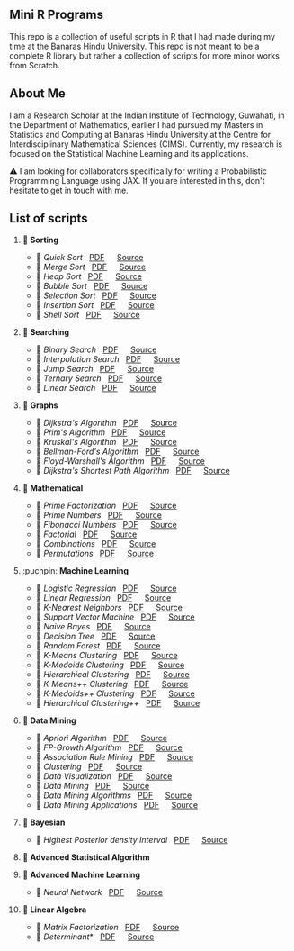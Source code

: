 ## Mini R Programs

This repo is a collection of useful scripts in R that I had made during my time at the Banaras Hindu University. This repo is not meant to be a complete R library but rather a collection of scripts for more minor works from Scratch.

## About Me

I am a Research Scholar at the Indian Institute of Technology, Guwahati, in the 
Department of Mathematics, earlier I had pursued my Masters in Statistics and 
Computing at Banaras Hindu University at the Centre for Interdisciplinary 
Mathematical Sciences (CIMS). Currently, my research is focused on the 
Statistical Machine Learning and its applications.  

:warning: I am looking for collaborators specifically for writing a Probabilistic 
Programming Language using JAX. If you are interested in this, don't hesitate to get in touch with me. 


## List of scripts

1. :pushpin: **Sorting**  
   - :round_pushpin: *Quick Sort*  &nbsp; [PDF](Sorting/QuickSort/quicksort.pdf)  &emsp; [Source](Sorting/QuickSort/quicksort.R)  
   - :round_pushpin: *Merge Sort*  &nbsp; [PDF](Sorting/MergeSort/mergesort.pdf)  &emsp; [Source](Sorting/MergeSort/mergesort.R)
   - :round_pushpin: *Heap Sort*  &nbsp; [PDF](Sorting/HeapSort/heapsort.pdf)  &emsp; [Source](Sorting/HeapSort/heapsort.R)
    - :round_pushpin: *Bubble Sort*  &nbsp; [PDF](Sorting/Bubble%20Sort/bubblesort.pdf)  &emsp; [Source](Sorting/BubbleSort/bubblesort.R)
    - :round_pushpin: *Selection Sort*  &nbsp; [PDF](Sorting/SelectionSort/selectionsort.pdf)  &emsp; [Source](Sorting/SelectionSort/selectionsort.R)
    - :round_pushpin: *Insertion Sort*  &nbsp; [PDF](Sorting/InsertionSort/insertionsort.pdf)  &emsp; [Source](Sorting/InsertionSort/insertionsort.R)
    - :round_pushpin: *Shell Sort*  &nbsp; [PDF](Sorting/ShellSort/shellsort.pdf)  &emsp; [Source](Sorting/ShellSort/shellsort.R)
2. :pushpin: **Searching**  
   - :round_pushpin: *Binary Search*  &nbsp; [PDF](Searching/BinarySearch/binarysearch.pdf)  &emsp; [Source](Searching/BinarySearch/binarysearch.R)
   - :round_pushpin: *Interpolation Search*  &nbsp; [PDF](Searching/InterpolationSearch/interpolationsearch.pdf)  &emsp; [Source](Searching/InterpolationSearch/interpolationsearch.R)
   - :round_pushpin: *Jump Search*  &nbsp; [PDF](Searching/JumpSearch/jumpsearch.pdf)  &emsp; [Source](Searching/JumpSearch/jumpsearch.R)
   - :round_pushpin: *Ternary Search*  &nbsp; [PDF](Searching/TernarySearch/ternarysearch.pdf)  &emsp; [Source](Searching/TernarySearch/ternarysearch.R)
   - :round_pushpin: *Linear Search*  &nbsp; [PDF](Searching/LinearSearch/linearsearch.pdf)  &emsp; [Source](Searching/LinearSearch/linearsearch.R)
3. :pushpin: **Graphs**
   - :round_pushpin: *Dijkstra's Algorithm*  &nbsp; [PDF](Graphs/Dijkstra/dijkstra.pdf)  &emsp; [Source](Graphs/Dijkstra/dijkstra.R)
    - :round_pushpin: *Prim's Algorithm*  &nbsp; [PDF](Graphs/Prims/prims.pdf)  &emsp; [Source](Graphs/Prims/prims.R)
    - :round_pushpin: *Kruskal's Algorithm*  &nbsp; [PDF](Graphs/Kruskal/kruskal.pdf)  &emsp; [Source](Graphs/Kruskal/kruskal.R)
    - :round_pushpin: *Bellman-Ford's Algorithm*  &nbsp; [PDF](Graphs/BellmanFord/bellmanford.pdf)  &emsp; [Source](Graphs/BellmanFord/bellmanford.R)
    - :round_pushpin: *Floyd-Warshall's Algorithm*  &nbsp; [PDF](Graphs/FloydWarshall/floydwarshall.pdf)  &emsp; [Source](Graphs/FloydWarshall/floydwarshall.R)
    - :round_pushpin: *Dijkstra's Shortest Path Algorithm*  &nbsp; [PDF](Graphs/DijkstraShortestPath/dijkstrashortestpath.pdf)  &emsp; [Source](Graphs/DijkstraShortestPath/dijkstrashortestpath.R)
4. :pushpin: **Mathematical**
   - :round_pushpin: *Prime Factorization*  &nbsp; [PDF](Mathematical/PrimeFactorization/primefactorization.pdf)  &emsp; [Source](Mathematical/PrimeFactorization/primefactorization.R)
   - :round_pushpin: *Prime Numbers*  &nbsp; [PDF](Mathematical/PrimeNumbers/primenumbers.pdf)  &emsp; [Source](Mathematical/PrimeNumbers/primenumbers.R)
   - :round_pushpin: *Fibonacci Numbers*  &nbsp; [PDF](Mathematical/FibonacciNumbers/fibonaccinumbers.pdf)  &emsp; [Source](Mathematical/FibonacciNumbers/fibonaccinumbers.R)
   - :round_pushpin: *Factorial*  &nbsp; [PDF](Mathematical/Factorial/factorial.pdf)  &emsp; [Source](Mathematical/Factorial/factorial.R)
   - :round_pushpin: *Combinations*  &nbsp; [PDF](Mathematical/Combinations/combinations.pdf)  &emsp; [Source](Mathematical/Combinations/combinations.R)
   - :round_pushpin: *Permutations*  &nbsp; [PDF](Mathematical/Permutations/permutations.pdf)  &emsp; [Source](Mathematical/Permutations/permutations.R)

5. :puchpin: **Machine Learning**
    - :round_pushpin: *Logistic Regression*  &nbsp; [PDF](MachineLearning/LogisticRegression/logisticregression.pdf)  &emsp; [Source](MachineLearning/LogisticRegression/logisticregression.R)
    - :round_pushpin: *Linear Regression*  &nbsp; [PDF](MachineLearning/LinearRegression/linearregression.pdf)  &emsp; [Source](MachineLearning/LinearRegression/linearregression.R)
    - :round_pushpin: *K-Nearest Neighbors*  &nbsp; [PDF](MachineLearning/KNearestNeighbors/knearestneighbors.pdf)  &emsp; [Source](MachineLearning/KNearestNeighbors/knearestneighbors.R)
    - :round_pushpin: *Support Vector Machine*  &nbsp; [PDF](MachineLearning/SupportVectorMachine/supportvectormachine.pdf)  &emsp; [Source](MachineLearning/SupportVectorMachine/supportvectormachine.R)
    - :round_pushpin: *Naive Bayes*  &nbsp; [PDF](MachineLearning/NaiveBayes/naivebayes.pdf)  &emsp; [Source](MachineLearning/NaiveBayes/naivebayes.R)
    - :round_pushpin: *Decision Tree*  &nbsp; [PDF](MachineLearning/DecisionTree/decisiontree.pdf)  &emsp; [Source](MachineLearning/DecisionTree/decisiontree.R)
    - :round_pushpin: *Random Forest*  &nbsp; [PDF](MachineLearning/RandomForest/randomforest.pdf)  &emsp; [Source](MachineLearning/RandomForest/randomforest.R)
    - :round_pushpin: *K-Means Clustering*  &nbsp; [PDF](MachineLearning/KMeansClustering/kmeansclustering.pdf)  &emsp; [Source](MachineLearning/KMeansClustering/kmeansclustering.R)
    - :round_pushpin: *K-Medoids Clustering*  &nbsp; [PDF](MachineLearning/KMedoidsClustering/kmedoidsclustering.pdf)  &emsp; [Source](MachineLearning/KMedoidsClustering/kmedoidsclustering.R)
    - :round_pushpin: *Hierarchical Clustering*  &nbsp; [PDF](MachineLearning/HierarchicalClustering/hierarchicalclustering.pdf)  &emsp; [Source](MachineLearning/HierarchicalClustering/hierarchicalclustering.R)
    - :round_pushpin: *K-Means++ Clustering*  &nbsp; [PDF](MachineLearning/KMeansPlusPlusClustering/kmeansplusplusclustering.pdf)  &emsp; [Source](MachineLearning/KMeansPlusPlusClustering/kmeansplusplusclustering.R)
    - :round_pushpin: *K-Medoids++ Clustering*  &nbsp; [PDF](MachineLearning/KMedoidsPlusPlusClustering/kmedoidsplusplusclustering.pdf)  &emsp; [Source](MachineLearning/KMedoidsPlusPlusClustering/kmedoidsplusplusclustering.R)
    - :round_pushpin: *Hierarchical Clustering++*  &nbsp; [PDF](MachineLearning/HierarchicalClusteringPlusPlus/hierarchicalclusteringplusplus.pdf)  &emsp; [Source](MachineLearning/HierarchicalClusteringPlusPlus/hierarchicalclusteringplusplus.R)

6. :pushpin: **Data Mining**
    - :round_pushpin: *Apriori Algorithm*  &nbsp; [PDF](DataMining/Apriori/apriori.pdf)  &emsp; [Source](DataMining/Apriori/apriori.R)
    - :round_pushpin: *FP-Growth Algorithm*  &nbsp; [PDF](DataMining/FPGrowth/fpgrowth.pdf)  &emsp; [Source](DataMining/FPGrowth/fpgrowth.R)
    - :round_pushpin: *Association Rule Mining*  &nbsp; [PDF](DataMining/AssociationRuleMining/associationrulemining.pdf)  &emsp; [Source](DataMining/AssociationRuleMining/associationrulemining.R)
    - :round_pushpin: *Clustering*  &nbsp; [PDF](DataMining/Clustering/clustering.pdf)  &emsp; [Source](DataMining/Clustering/clustering.R)
    - :round_pushpin: *Data Visualization*  &nbsp; [PDF](DataMining/DataVisualization/datavisualization.pdf)  &emsp; [Source](DataMining/DataVisualization/datavisualization.R)
    - :round_pushpin: *Data Mining*  &nbsp; [PDF](DataMining/DataMining/datamining.pdf)  &emsp; [Source](DataMining/DataMining/datamining.R)
    - :round_pushpin: *Data Mining Algorithms*  &nbsp; [PDF](DataMining/DataMiningAlgorithms/dataminingalgorithms.pdf)  &emsp; [Source](DataMining/DataMiningAlgorithms/dataminingalgorithms.R)
    - :round_pushpin: *Data Mining Applications*  &nbsp; [PDF](DataMining/DataMiningApplications/dataminingapplications.pdf)  &emsp; [Source](DataMining/DataMiningApplications/dataminingapplications.R)

7. :pushpin: **Bayesian**
    - :round_pushpin: *Highest Posterior density Interval*  &nbsp; [PDF](Bayesian/HighestPosteriorDensityInterval/highestposteriordensityinterval.pdf)  &emsp; [Source](Bayesian/HighestPosteriorDensityInterval/highestposteriordensityinterval.R)


8. :pushpin: **Advanced Statistical Algorithm**

9. :pushpin: **Advanced Machine Learning**
    - :round_pushpin: *Neural Network*  &nbsp; [PDF](AdvancedMachineLearning/NeuralNetwork/neuralnetwork.pdf)  &emsp; [Source](AdvancedMachineLearning/NeuralNetwork/neuralnetwork.R)

10. :pushpin: **Linear Algebra**
    - :round_pushpin: *Matrix Factorization*  &nbsp; [PDF](LinearAlgebra/MatrixFactorization/matrixfactorization.pdf)  &emsp; [Source](LinearAlgebra/MatrixFactorization/matrixfactorization.R)
    - :round_pushpin: *Determinant** &nbsp; [PDF](Linear%20Algebra/Determinant/determinant.pdf)  &emsp; [Source](Linear%20Algebra/Determinant/determinant.R)


